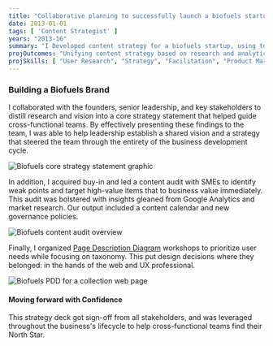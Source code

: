 ```yaml
---
title: "Collaborative planning to successfully launch a biofuels startup"
date: 2013-01-01
tags: [ 'Content Strategist' ]
years: "2013-16"
summary: "I Developed content strategy for a biofuels startup, using tools like core strategy statement and page description diagrams to align teams with disparate viewpoints."
projOutcomes: "Unifying content strategy based on research and analytics, with a core strategy statement everyone had buy-in on."
projSkills: [ "User Research", "Strategy", "Facilitation", "Product Marketing", "Editing", "Facilitation"  ]
---
```


### Building a Biofuels Brand 

I collaborated with the founders, senior leadership, and key stakeholders to distill research and vision into a core strategy statement that helped guide cross-functional teams. By effectively presenting these findings to the team, I was able to help leadership establish a shared vision and a strategy that steered the team through the entirety of the business development cycle.

![Biofuels core strategy statement graphic](/biofuels-core-strat.webp)

In addition, I acquired buy-in and led a content audit with SMEs to identify weak points and target high-value items that to business value immediately. This audit was bolstered with insights gleaned from Google Analytics and market research. Our output included a content calendar and new governance policies. 

![Biofuels content audit overview](/biofuels-content-audit.webp)

Finally, I organized [Page Description Diagram](https://uxmag.com/articles/re-introducing-page-description-diagrams) workshops to prioritize user needs while focusing on taxonomy. This put design decisions where they belonged: in the hands of the web and UX professional. 

![Biofuels PDD for a collection web page](/biofuels-pdd-sample.webp)

#### Moving forward with Confidence

This strategy deck got sign-off from all stakeholders, and was leveraged throughout the business's lifecycle to help cross-functional teams find their North Star.